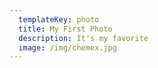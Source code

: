 ```yaml
---
  templateKey: photo
  title: My First Photo
  description: It's my favorite
  image: /img/chemex.jpg
---
```

